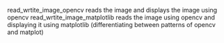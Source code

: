 
read_wrtite_image_opencv reads the image and displays the image using opencv
read_wrtite_image_matplotlib reads the image using opencv and displaying it using matplotlib (differentiating between patterns of opencv and matplot) 
